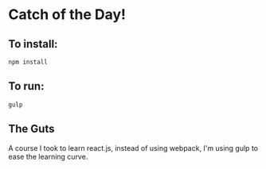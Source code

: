 # Catch of the Day!

## To install:

`npm install`

## To run:

`gulp`

## The Guts

A course I took to learn react.js, instead of using webpack, I'm using gulp to ease the learning
curve.
